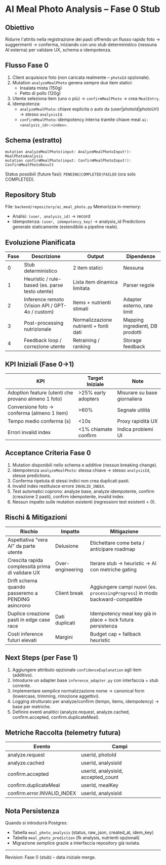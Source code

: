 # AI Meal Photo Analysis – Fase 0 Stub

## Obiettivo
Ridurre l'attrito nella registrazione dei pasti offrendo un flusso rapido foto → suggerimenti → conferma, iniziando con uno stub deterministico (nessuna AI esterna) per validare UX, schema e idempotenza.

## Flusso Fase 0
1. Client acquisisce foto (non caricata realmente – `photoId` opzionale).
2. Mutation `analyzeMealPhoto` genera sempre due item statici:
   - Insalata mista (150g)
   - Petto di pollo (120g)
3. Utente seleziona item (uno o più) → `confirmMealPhoto` → crea `MealEntry`.
4. Idempotenza:
   - `analyzeMealPhoto`: chiave esplicita o auto da (user|photoId|photoUrl) → stesso `analysisId`.
   - `confirmMealPhoto`: idempotency interna tramite chiave meal `ai:<analysis_id>:<index>`.

## Schema (estratto)
```
mutation analyzeMealPhoto(input: AnalyzeMealPhotoInput!): MealPhotoAnalysis
mutation confirmMealPhoto(input: ConfirmMealPhotoInput!): ConfirmMealPhotoResult
```
Status possibili (future fasi): `PENDING|COMPLETED|FAILED` (ora solo COMPLETED).

## Repository Stub
File: `backend/repository/ai_meal_photo.py`
Memorizza in-memory:
* Analisi: `(user, analysis_id)` → record
* Idempotenza: `(user, idempotency_key)` → analysis_id
Predictions generate staticamente (estendibile a pipeline reale).

## Evoluzione Pianificata
| Fase | Descrizione | Output | Dipendenze |
|------|-------------|--------|-----------|
| 0 | Stub deterministico | 2 item statici | Nessuna |
| 1 | Heuristic / rule-based (es. parse testo utente) | Lista item dinamica limitata | Parser regole |
| 2 | Inference remoto (Vision API / GPT-4o / custom) | Items + nutrienti stimati | Adapter esterno, rate limit |
| 3 | Post-processing nutrizionale | Normalizzazione nutrienti + fonti dati | Mapping ingredienti, DB prodotti |
| 4 | Feedback loop / correzione utente | Retraining / ranking | Storage feedback |

## KPI Iniziali (Fase 0→1)
| KPI | Target Iniziale | Note |
|-----|-----------------|------|
| Adoption feature (utenti che provano almeno 1 foto) | >25% early adopters | Misurare su base giornaliera |
| Conversione foto → conferma (almeno 1 item) | >60% | Segnale utilità |
| Tempo medio conferma (s) | <10s | Proxy rapidità UX |
| Errori invalid index | <1% chiamate confirm | Indica problemi UI |

## Acceptance Criteria Fase 0
1. Mutation disponibili nello schema e additive (nessun breaking change).
2. Idempotenza `analyzeMealPhoto`: stessa chiave → stesso `analysisId`, stesse predictions.
3. Conferma ripetuta di stessi indici non crea duplicati pasti.
4. Invalid index restituisce errore `INVALID_INDEX`.
5. Test automatici coprono: analyze base, analyze idempotente, confirm (creazione 2 pasti), confirm idempotente, invalid index.
6. Nessun impatto sulle mutation esistenti (regressioni test esistenti = 0).

## Rischi & Mitigazioni
| Rischio | Impatto | Mitigazione |
|---------|---------|-------------|
| Aspettativa “vera AI” da parte utente | Delusione | Etichettare come beta / anticipare roadmap |
| Crescita rapida complessità prima di validare UX | Over-engineering | Iterare stub → heuristic → AI con metriche gating |
| Drift schema quando passeremo a PENDING asincrono | Client break | Aggiungere campi nuovi (es. `processingProgress`) in modo backward-compatible |
| Duplice creazione pasti in edge case race | Dati duplicati | Idempotency meal key già in place + lock futura persistenza |
| Costi inference futuri elevati | Margini | Budget cap + fallback heuristic |

## Next Steps (per Fase 1)
1. Aggiungere attributo opzionale `confidenceExplanation` agli item (additivo).
2. Introdurre un adapter base `inference_adapter.py` con interfaccia + stub corrente.
3. Implementare semplice normalizzazione nome → canonical form (lowercase, trimming, rimozione aggettivi). 
4. Logging strutturato per analyze/confirm (tempo, items, idempotency) → base per metriche.
5. Definire eventi analitici (analyze.request, analyze.cached, confirm.accepted, confirm.duplicateMeal).

## Metriche Raccolta (telemetry futura)
| Evento | Campi |
|--------|-------|
| analyze.request | userId, photoId|url hash, predictions_count |
| analyze.cached | userId, analysisId |
| confirm.accepted | userId, analysisId, accepted_count |
| confirm.duplicateMeal | userId, mealKey |
| confirm.error.INVALID_INDEX | userId, analysisId |

## Nota Persistenza
Quando si introdurrà Postgres:
* Tabella `meal_photo_analysis` (status, raw_json, created_at, idem_key)
* Tabella `meal_photo_prediction` (fk analysis, nutrienti opzionali)
* Migrazione semplice grazie a interfaccia repository già isolata.

---
Revision: Fase 0 (stub) – data iniziale merge.
